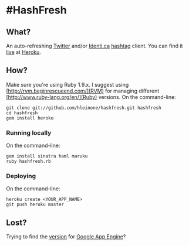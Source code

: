 # #HashFresh

## What?
An auto-refreshing [Twitter](http://twitter.com) and/or [Identi.ca](http://identi.ca) [hashtag](http://en.wikipedia.org/wiki/Hashtag#Hash_tags) client. You can find it [live](http://hashfresh.heroku.com) at [Heroku](http://heroku.com).

## How?
Make sure you're using Ruby 1.9.x. I suggest using [http://rvm.beginrescueend.com/](RVM) for managing different [http://www.ruby-lang.org/en/](Ruby) versions. On the command-line: 

    git clone git://github.com/hleinone/hashfresh.git hashfresh
    cd hashfresh
    gem install heroku

### Running locally
On the command-line: 

    gem install sinatra haml maruku
    ruby hashfresh.rb

### Deploying
On the command-line: 

    heroku create <YOUR_APP_NAME>
    git push heroku master

## Lost?
Trying to find the [version](http://code.google.com/p/hashfresh/) for [Google App Engine](http://appengine.google.com)?

